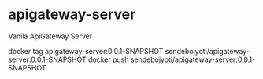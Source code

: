 # apigateway-server

Vanila ApiGateway Server

docker tag apigateway-server:0.0.1-SNAPSHOT sendebojyoti/apigateway-server:0.0.1-SNAPSHOT
docker push sendebojyoti/apigateway-server:0.0.1-SNAPSHOT